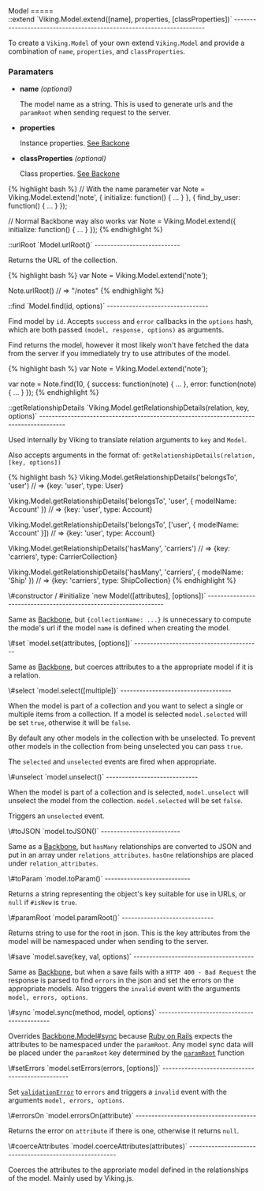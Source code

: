 <div id="Model"></div>
Model
=====

<div id="Model-extend"></div>
::extend `Viking.Model.extend([name], properties, [classProperties])`
---------------------------------------------------------------------

To create a `Viking.Model` of your own extend `Viking.Model` and provide a
combination of `name`, `properties`, and `classProperties`.

### Paramaters

- __name__ _(optional)_

  The model name as a string. This is used to generate urls and the
  `paramRoot` when sending request to the server.

- __properties__

  Instance properties. [See Backone](http://backbonejs.org/#Model-extend)
  
- __classProperties__ _(optional)_

  Class properties. [See Backone](http://backbonejs.org/#Model-extend)
  
{% highlight bash %}
// With the name parameter
var Note = Viking.Model.extend('note', {
    initialize: function() { ... }
}, {
    find_by_user: function() { ... }
});

// Normal Backbone way also works
var Note = Viking.Model.extend({
    initialize: function() { ... }
});
{% endhighlight %}

<div id="Model-urlRoot"></div>
::urlRoot `Model.urlRoot()`
---------------------------

Returns the URL of the collection.

{% highlight bash %}
var Note = Viking.Model.extend('note');

Note.urlRoot() // => "/notes"
{% endhighlight %}

<div id="Model-find"></div>
::find `Model.find(id, options)`
--------------------------------

Find model by `id`. Accepts `success` and `error` callbacks in the `options`
hash, which are both passed `(model, response, options)` as arguments.

Find returns the model, however it most likely won't have fetched the data
from the server if you immediately try to use attributes of the model.

{% highlight bash %}
var Note = Viking.Model.extend('note');

var note = Note.find(10, {
	success: function(note) {
		...
	},
	error: function(note) {
		...
	}
});
{% endhighlight %}

<div id="Model-getRelationshipDetails"></div>
::getRelationshipDetails `Viking.Model.getRelationshipDetails(relation, key, options)`
--------------------------------------------------------------------------------------

Used internally by Viking to translate relation arguments to `key` and `Model`.

Also accepts arguments in the format of: `getRelationshipDetails(relation, [key, options])`

{% highlight bash %}
Viking.Model.getRelationshipDetails('belongsTo', 'user') // => {key: 'user', type: User}

Viking.Model.getRelationshipDetails('belongsTo', 'user', { modelName: 'Account' }) // => {key: 'user', type: Account}

Viking.Model.getRelationshipDetails('belongsTo', ['user', { modelName: 'Account' }]) // => {key: 'user', type: Account}

Viking.Model.getRelationshipDetails('hasMany', 'carriers') // => {key: 'carriers', type: CarrierCollection}

Viking.Model.getRelationshipDetails('hasMany', 'carriers', { modelName: 'Ship' }) // => {key: 'carriers', type: ShipCollection}
{% endhighlight %}

<div id="Model-initialize"></div>
\#constructor / #initialize `new Model([attributes], [options])`
----------------------------------------------------------------

Same as [Backbone](http://backbonejs.org/#Model-constructor), but
`{collectionName: ...}` is unnecessary to compute the mode's url if the model `name`
is defined when creating the model.

<div id="Model-set"></div>
\#set `model.set(attributes, [options])`
----------------------------------------

Same as [Backbone](http://backbonejs.org/#Model-set), but coerces attributes
to a the appropriate model if it is a relation.

<div id="Model-select"></div>
\#select `model.select([multiple])`
-----------------------------------

When the model is part of a collection and you want to select a single or
multiple items from a collection. If a model is selected `model.selected`
will be set `true`, otherwise it will be `false`.

By default any other models in the collection with be unselected. To prevent
other models in the collection from being unselected you can pass `true`.

The `selected` and `unselected` events are fired when appropriate.

<div id="Model-unselect"></div>
\#unselect `model.unselect()`
-----------------------------

When the model is part of a collection and is selected, `model.unselect` will
unselect the model from the collection. `model.selected` will be set `false`.

Triggers an `unselected` event.

<div id="Model-toJSON"></div>
\#toJSON `model.toJSON()`
-------------------------

Same as a [Backbone](http://backbonejs.org/#Model-toJSON), but `hasMany`
relationships are converted to JSON and put in an array under `relations_attributes`.
`hasOne` relationships are placed under `relation_attributes`.

<div id="Model-toParam"></div>
\#toParam `model.toParam()`
---------------------------

Returns a string representing the object's key suitable for use in URLs, or
`null` if `#isNew` is `true`.

<div id="Model-paramRoot"></div>
\#paramRoot `model.paramRoot()`
-----------------------------

Returns string to use for the root in json. This is the key attributes from the
model will be namespaced under when sending to the server.

<div id="Model-save"></div>
\#save `model.save(key, val, options)`
--------------------------------------

Same as [Backbone](http://backbonejs.org/#Model-save), but when a save fails with
a `HTTP 400 - Bad Request` the response is parsed to find `errors` in the json
and set the errors on the appropriate models. Also triggers the `invalid` event
with the arguments `model, errors, options`.

<div id="Model-sync"></div>
\#sync `model.sync(method, model, options)`
-------------------------------------------

Overrides [Backbone.Model#sync](http://backbonejs.org/#Model-sync) because
[Ruby on Rails](http://rubyonrails.org/) expects the attributes to be namespaced
under the `paramRoot`. Any model sync data will be placed under the `paramRoot`
key determined by the <code>[paramRoot](#Model-paramRoot)</code> function

<div id="Model-setErrors"></div>
\#setErrors `model.setErrors(errors, [options])`
------------------------------------------------

Set <code>[validationError](http://backbonejs.org/#Model-validationError)</code>
to `errors` and triggers a `invalid` event with the arguments `model, errors, options`.

<div id="Model-errorsOn"></div>
\#errorsOn `model.errorsOn(attribute)`
--------------------------------------

Returns the error on `attribute` if there is one, otherwise it returns `null`.

<div id="Model-coerceAttributes"></div>
\#coerceAttributes `model.coerceAttributes(attributes)`
-------------------------------------------------------

Coerces the attributes to the approriate model defined in the relationships
of the model. Mainly used by Viking.js.